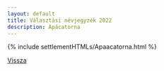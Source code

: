 ```yaml
---
layout: default
title: Választási névjegyzék 2022
description: Apácatorna
---
```


{% include settlementHTMLs/Apaacatorna.html %}

[Vissza](../)
